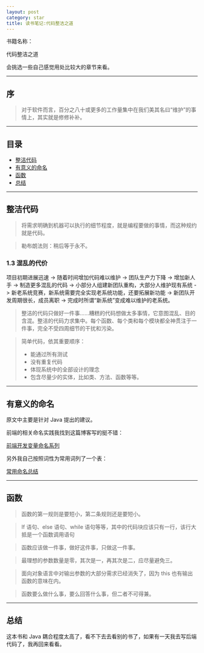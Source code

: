 ```yaml
---
layout: post
category: star
title: 读书笔记:代码整洁之道
---
```


书籍名称：

代码整洁之道

会挑选一些自己感觉用处比较大的章节来看。

---

## 序

> 对于软件而言，百分之八十或更多的工作量集中在我们美其名曰“维护”的事情上，其实就是修修补补。

---

## 目录

- [整洁代码](#整洁代码)
- [有意义的命名](#有意义的命名)
- [函数](#函数)
- [总结](#总结)

---

## 整洁代码

> 将需求明确到机器可以执行的细节程度，就是编程要做的事情，而这种规约就是代码。

> 勒布朗法则：稍后等于永不。

### 1.3 混乱的代价

项目初期进展迅速 -> 随着时间增加代码难以维护 -> 团队生产力下降 -> 增加新人手 -> 制造更多混乱的代码 -> 小部分人组建新团队重构，大部分人维护现有系统 -> 新老系统竞赛，新系统需要完全实现老系统功能，还要拓展新功能 -> 新团队开发周期很长，成员离职 -> 完成时所谓“新系统”变成难以维护的老系统。

> 整洁的代码只做好一件事......糟糕的代码想做太多事情，它意图混乱、目的含混。整洁的代码力求集中。每个函数、每个类和每个模块都全神贯注于一件事，完全不受四周细节的干扰和污染。

> 简单代码，依其重要顺序：
>
> - 能通过所有测试
> - 没有重复代码
> - 体现系统中的全部设计的理念
> - 包含尽量少的实体，比如类、方法、函数等等。

---

## 有意义的命名

原文中主要是针对 Java 提出的建议。

前端的相关命名实践我找到这篇博客写的挺不错：

[前端开发变量命名系列](https://segmentfault.com/a/1190000020039039)

另外我自己按照词性为常用词列了一个表：

[常用命名总结](https://wangyu-1999.github.io/%E5%B8%B8%E7%94%A8%E5%91%BD%E5%90%8D%E6%80%BB%E7%BB%93.html)

---

## 函数

> 函数的第一规则是要短小，第二条规则还是要短小。

> If 语句、else 语句、while 语句等等，其中的代码块应该只有一行，该行大抵是一个函数调用语句

> 函数应该做一件事，做好这件事，只做这一件事。

> 最理想的参数数量是零，其次是一，再其次是二，应尽量避免三。

> 面向对象语言中对输出参数的大部分需求已经消失了，因为 this 也有输出函数的意味在内。

> 函数要么做什么事，要么回答什么事，但二者不可得兼。

---

## 总结

这本书和 Java 耦合程度太高了，看不下去去看别的书了，如果有一天我去写后端代码了，我再回来看看。

